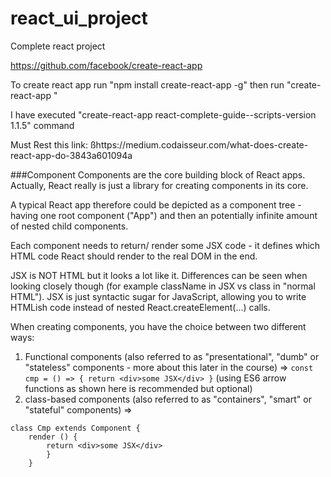 # react_ui_project
Complete react project

https://github.com/facebook/create-react-app

To create react app run "npm install create-react-app -g" then run "create-react-app <project name>" 

I have executed "create-react-app react-complete-guide--scripts-version 1.1.5" command

Must Rest this link: ßhttps://medium.codaisseur.com/what-does-create-react-app-do-3843a601094a

###Component
Components are the core building block of React apps. Actually, React
really is just a library for creating components in its core.

A typical React app therefore could be depicted as a component tree -
having one root component ("App") and then an potentially infinite amount
of nested child components.

Each component needs to return/ render some JSX code - it defines
which HTML code React should render to the real DOM in the end.

JSX is NOT HTML but it looks a lot like it. Differences can be seen when
looking closely though (for example className in JSX vs class in "normal
HTML"). JSX is just syntactic sugar for JavaScript, allowing you to write
HTMLish code instead of nested React.createElement(...) calls.

When creating components, you have the choice between two different
ways:
1. Functional components (also referred to as "presentational", "dumb" or
"stateless" components - more about this later in the course) => 
```const cmp = () => { return <div>some JSX</div> }```
 (using ES6 arrow functions as shown here is recommended but optional)
2. class-based components (also referred to as "containers", "smart" or "stateful"
components) => 
```
class Cmp extends Component { 
    render () {
        return <div>some JSX</div> 
        } 
    }
```
